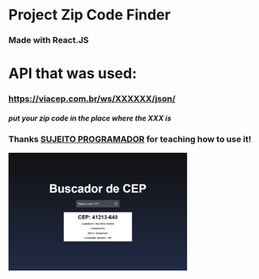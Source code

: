 # Project Zip Code Finder
### Made with React.JS

# API that was used:
### https://viacep.com.br/ws/XXXXXX/json/
##### put your zip code in the place where the XXX is

### Thanks <a href="https://www.youtube.com/c/Sujeitoprogramador">SUJEITO PROGRAMADOR</a>  for teaching how to use it!



<img width="70%" src="./BUSCADOR_CEP_SCREENSHOT.png" alt="Foto do buscador de CEP"/>
